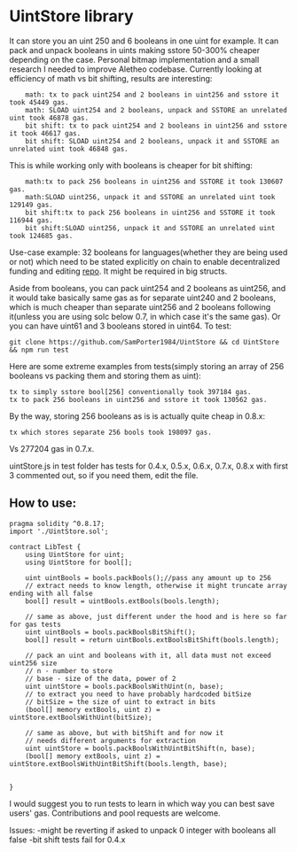 # UintStore library

It can store you an uint 250 and 6 booleans in one uint for example. It can pack and unpack booleans in uints making sstore 50-300% cheaper depending on the case. Personal bitmap implementation and a small research I needed to improve Aletheo codebase. Currently looking at efficiency of math vs bit shifting, results are interesting:

```
    math: tx to pack uint254 and 2 booleans in uint256 and sstore it took 45449 gas.
    math: SLOAD uint254 and 2 booleans, unpack and SSTORE an unrelated uint took 46878 gas.
    bit shift: tx to pack uint254 and 2 booleans in uint256 and sstore it took 46617 gas.
    bit shift: SLOAD uint254 and 2 booleans, unpack it and SSTORE an unrelated uint took 46848 gas.
```

This is while working only with booleans is cheaper for bit shifting:

```
    math:tx to pack 256 booleans in uint256 and SSTORE it took 130607 gas.
    math:SLOAD uint256, unpack it and SSTORE an unrelated uint took 129149 gas.
    bit shift:tx to pack 256 booleans in uint256 and SSTORE it took 116944 gas.
    bit shift:SLOAD uint256, unpack it and SSTORE an unrelated uint took 124685 gas.
```

Use-case example: 32 booleans for languages(whether they are being used or not) which need to be stated explicitly on chain to enable decentralized funding and editing [repo](https://github.com/SamPorter1984/Aletheo/blob/main/contracts/CampaignMarket.sol). It might be required in big structs.

Aside from booleans, you can pack uint254 and 2 booleans as uint256, and it would take basically same gas as for separate uint240 and 2 booleans, which is much cheaper than separate uint256 and 2 booleans following it(unless you are using solc below 0.7, in which case it's the same gas).
Or you can have uint61 and 3 booleans stored in uint64.
To test:

```
git clone https://github.com/SamPorter1984/UintStore && cd UintStore && npm run test
```

Here are some extreme examples from tests(simply storing an array of 256 booleans vs packing them and storing them as uint):

```
tx to simply sstore bool[256] conventionally took 397184 gas.
tx to pack 256 booleans in uint256 and sstore it took 130562 gas.
```

By the way, storing 256 booleans as is is actually quite cheap in 0.8.x:

```
tx which stores separate 256 bools took 198097 gas.
```

Vs 277204 gas in 0.7.x.

uintStore.js in test folder has tests for 0.4.x, 0.5.x, 0.6.x, 0.7.x, 0.8.x with first 3 commented out, so if you need them, edit the file.

## How to use:

```
pragma solidity ^0.8.17;
import './UintStore.sol';

contract LibTest {
    using UintStore for uint;
    using UintStore for bool[];

    uint uintBools = bools.packBools();//pass any amount up to 256
    // extract needs to know length, otherwise it might truncate array ending with all false
    bool[] result = uintBools.extBools(bools.length);

    // same as above, just different under the hood and is here so far for gas tests
    uint uintBools = bools.packBoolsBitShift();
    bool[] result = return uintBools.extBoolsBitShift(bools.length);

    // pack an uint and booleans with it, all data must not exceed uint256 size
    // n - number to store
    // base - size of the data, power of 2
    uint uintStore = bools.packBoolsWithUint(n, base);
    // to extract you need to have probably hardcoded bitSize
    // bitSize = the size of uint to extract in bits
    (bool[] memory extBools, uint z) = uintStore.extBoolsWithUint(bitSize);

    // same as above, but with bitShift and for now it
    // needs different arguments for extraction
    uint uintStore = bools.packBoolsWithUintBitShift(n, base);
    (bool[] memory extBools, uint z) = uintStore.extBoolsWithUintBitShift(bools.length, base);


}
```

I would suggest you to run tests to learn in which way you can best save users' gas. Contributions and pool requests are welcome.

Issues:
-might be reverting if asked to unpack 0 integer with booleans all false
-bit shift tests fail for 0.4.x
